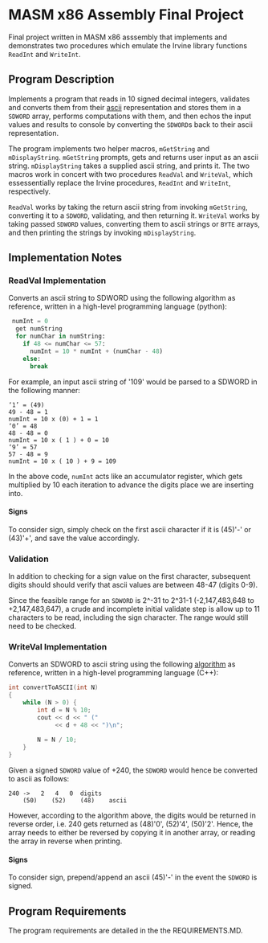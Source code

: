 # MASM x86 Assembly Final Project
Final project written in MASM x86 asssembly that implements and demonstrates two procedures which emulate the Irvine library functions `ReadInt` and `WriteInt`. 

## Program Description
Implements a program that reads in 10 signed decimal integers, validates and converts them from their [ascii](https://www.asciitable.com/) representation and stores them in a `SDWORD` array, performs computations with them, and then echos the input values and results to console by converting the `SDWORD`s back to their ascii representation.

The program implements two helper macros, `mGetString` and `mDisplayString`. `mGetString` prompts, gets and returns user input as an ascii string. `mDisplayString` takes a supplied ascii string, and prints it.  The two macros work in concert with two procedures `ReadVal` and `WriteVal`, which essessentially replace the Irvine procedures, `ReadInt` and `WriteInt`, respectively.

`ReadVal` works by taking the return ascii string from invoking `mGetString`, converting it to a `SDWORD`, validating, and then returning it.  `WriteVal` works by taking passed `SDWORD` values, converting them to ascii strings or `BYTE` arrays, and then printing the strings by invoking `mDisplayString`.
 
## Implementation Notes

### ReadVal Implementation
Converts an ascii string to SDWORD using the following algorithm as reference, written in a high-level programming language (python):

```python
 numInt = 0
  get numString
  for numChar in numString:
    if 48 <= numChar <= 57:
      numInt = 10 * numInt + (numChar - 48)
    else:
      break
```

For example, an input ascii string of '109' would be parsed to a SDWORD in the following manner:
```
‘1’ = (49)
49 - 48 = 1
numInt = 10 x (0) + 1 = 1
‘0’ = 48
48 - 48 = 0
numInt = 10 x ( 1 ) + 0 = 10
‘9’ = 57
57 - 48 = 9
numInt = 10 x ( 10 ) + 9 = 109
```

In the above code, `numInt` acts like an accumulator register, which gets multiplied by 10 each iteration to advance the digits place we are inserting into.

#### Signs
To consider sign, simply check on the first ascii character if it is (45)'-' or (43)'+', and save the value accordingly.

### Validation
In addition to checking for a sign value on the first character, subsequent digits should should verify that ascii values are between 48-47 (digits 0-9). 

Since the feasible range for an `SDWORD` is 2^-31 to 2^31-1 (-2,147,483,648 to +2,147,483,647), a crude and incomplete initial validate step is allow up to 11 characters to be read, including the sign character. The range would still need to be checked.

### WriteVal Implementation
Converts an SDWORD to ascii string using the following [algorithm](https://www.geeksforgeeks.org/program-to-print-ascii-value-of-all-digits-of-a-given-number/) as reference, written in a high-level programming language (C++):

```c++
int convertToASCII(int N)
{
    while (N > 0) {
        int d = N % 10;
        cout << d << " ("
             << d + 48 << ")\n";
 
        N = N / 10;
    }
}
```

Given a signed `SDWORD` value of +240, the `SDWORD` would hence be converted to ascii as follows:

```
240 -> 	 2 	 4 	 0	digits
	(50)	(52)	(48)	ascii
```

However, according to the algorithm above, the digits would be returned in reverse order, i.e. 240 gets returned as (48)'0', (52)'4', (50)'2'. Hence, the array needs to either be reversed by copying it in another array, or reading the array in reverse when printing.

#### Signs
To consider sign, prepend/append an ascii (45)'-' in the event the `SDWORD` is signed.


## Program Requirements
The program requirements are detailed in the the REQUIREMENTS.MD.
